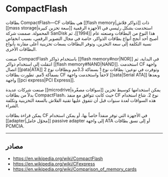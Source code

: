 # CompactFlash

بطاقات CompactFlash&mdash;CF هي بطاقات [[flash memory|ذواكر فلاش]] ذات [[mass storage|سعة تخزين كبيرة]] استخدمت بشكل رئيسي في الأجهزة الرقمية المحمولة. صممت شركة SanDisk هذا النوع من البطاقات وصنعته عام [[1994]]، ثم أصبح أحد أنجح أنواع بطاقات الذواكر، خاصة في مجال التصوير الرقمي، بسبب انخفاض نسبة التكلفة إلى سعة التخزين، وتوفر البطاقات بسعات تخزينية أعلى مقارنة بأنواع البطاقات الأخرى.

صنعت CompactFlash باستخدام ذواكر [[flash memory#nor|NOR]] في البداية، ثم انتقلت إلى استخدام ذواكر [[flash memory#NAND|NAND]]. استخدمت CF واجهة اتصال [[pata|ATA]] وتوفرت في نوعين: بطاقات نوع 1 بسماكة 3.3مم وبطاقات نوع 2 بسماكة 5مم. تطورت بطاقات CF لاحقاً واستخدمت واجهة [[sata|Serial ATA]] وبعدها واجهة [[pci express|PCI Express]].

صنعت شركات عديدة [[microdrive|سواقات مصغّرة]] يمكن استخدامها كوسيط تخزين بدلاً من بطاقات CompactFlash، حيث كانت تتوافق مع منفذ CF نوع 2. شاع استخدام هذه السواقات لعدة سنوات قبل أن تتفوق عليها تقنية الفلاش بالسعة التخزينية وتكلفة الشراء.

يمكن قراءة بطاقات CF في الأجهزة التي توفر منفذاً خاصاً بها، أو يمكن استخدام [[adapter|محوّل خامل]] passive adapter إلى واجهة ATA أو إلى نسق بطاقات PCMCIA.

---

## مصادر

- https://en.wikipedia.org/wiki/CompactFlash
- https://en.wikipedia.org/wiki/CFexpress
- https://en.wikipedia.org/wiki/Comparison_of_memory_cards
